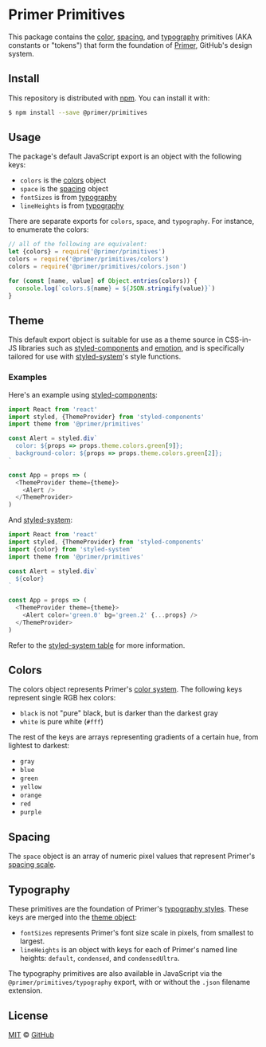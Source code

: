 # Primer Primitives

This package contains the [color](#colors), [spacing](#spacing), and [typography](#typography) primitives (AKA constants or "tokens") that form the foundation of [Primer], GitHub's design system.

## Install

This repository is distributed with [npm]. You can install it with:

```sh
$ npm install --save @primer/primitives
```

## Usage

The package's default JavaScript export is an object with the following keys:

* `colors` is the [colors](#colors) object
* `space` is the [spacing](#spacing) object
* `fontSizes` is from [typography](#typography)
* `lineHeights` is from [typography](#typography)

There are separate exports for `colors`, `space`, and `typography`. For instance, to enumerate the colors:

```js
// all of the following are equivalent:
let {colors} = require('@primer/primitives')
colors = require('@primer/primitives/colors')
colors = require('@primer/primitives/colors.json')

for (const [name, value] of Object.entries(colors)) {
  console.log(`colors.${name} = ${JSON.stringify(value)}`)
}
```

## Theme

This default export object is suitable for use as a theme source in CSS-in-JS libraries such as [styled-components] and [emotion], and is specifically tailored for use with [styled-system]'s style functions.

### Examples

Here's an example using [styled-components]:

```js
import React from 'react'
import styled, {ThemeProvider} from 'styled-components'
import theme from '@primer/primitives'

const Alert = styled.div`
  color: ${props => props.theme.colors.green[9]};
  background-color: ${props => props.theme.colors.green[2]};
`

const App = props => (
  <ThemeProvider theme={theme}>
    <Alert />
  </ThemeProvider>
)
```

And [styled-system]:

```js
import React from 'react'
import styled, {ThemeProvider} from 'styled-components'
import {color} from 'styled-system'
import theme from '@primer/primitives'

const Alert = styled.div`
  ${color}
`

const App = props => (
  <ThemeProvider theme={theme}>
    <Alert color='green.0' bg='green.2' {...props} />
  </ThemeProvider>
)
```

Refer to the [styled-system table](https://styled-system.com/table) for more information.

## Colors

The colors object represents Primer's [color system]. The following keys represent single RGB hex colors:

* `black` is not "pure" black, but is darker than the darkest gray
* `white` is pure white (`#fff`)

The rest of the keys are arrays representing gradients of a certain hue, from lightest to darkest:

* `gray`
* `blue`
* `green`
* `yellow`
* `orange`
* `red`
* `purple`

## Spacing

The `space` object is an array of numeric pixel values that represent Primer's [spacing scale].

## Typography

These primitives are the foundation of Primer's [typography styles]. These keys are merged into the [theme object](#theme):

* `fontSizes` represents Primer's font size scale in pixels, from smallest to largest.
* `lineHeights` is an object with keys for each of Primer's named line heights: `default`, `condensed`, and `condensedUltra`.

The typography primitives are also available in JavaScript via the `@primer/primitives/typography` export, with or without the `.json` filename extension.


## License

[MIT](./LICENSE) &copy; [GitHub](https://github.com/)

[color system]: https://primer.style/css/support/color-system
[spacing scale]: https://primer.style/css/support/spacing
[typography styles]: https://primer.style/css/support/spacing
[install-npm]: https://docs.npmjs.com/getting-started/installing-node
[npm]: https://www.npmjs.com/
[primer]: https://primer.style
[styled-system]: https://styled-system.com/
[styled-components]: https://www.styled-components.com/
[emotion]: https://emotion.sh/
